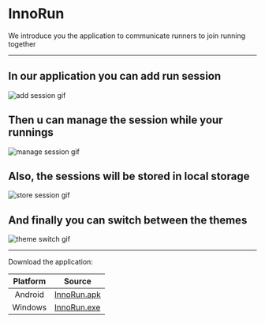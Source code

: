 # InnoRun

We introduce you the application to communicate runners to join running together



---

## In our application you can add run session

<img src="presentation_files/add_sess.gif" alt="add session gif">

## Then u can manage the session while your runnings

<img src="presentation_files/manage_sess.gif" alt="manage session gif">

## Also, the sessions will be stored in local storage

<img src="presentation_files/store_sess.gif" alt="store session gif"> 

## And finally you can switch between the themes

<img src="presentation_files/theme_switch.gif" alt="theme switch gif">

---
Download the application:

| Platform | Source                                                                                                                   |
|:--------:|--------------------------------------------------------------------------------------------------------------------------|
| Android  | [InnoRun.apk](https://github.com/InnoRunProject/InnoRun/releases/download/1.0.0/app-release.apk) |
| Windows  | [InnoRun.exe](https://github.com/InnoRunProject/InnoRun/releases/download/1.0.0/innorun.exe)     |
